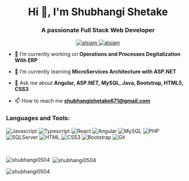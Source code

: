 
<!--### Hi there 👋

**shubhangi0504/shubhangi0504** is a ✨ _special_ ✨ repository because its `README.md` (this file) appears on your GitHub profile.

Here are some ideas to get you started:

- 🔭 I’m currently working on ...
- 🌱 I’m currently learning ...
- 👯 I’m looking to collaborate on ...
- 🤔 I’m looking for help with ...
- 💬 Ask me about ...
- 📫 How to reach me: ...
- 😄 Pronouns: ...
- ⚡ Fun fact: ...
-->
<div >
<h1 align="center">Hi 👋, I'm Shubhangi Shetake</h1>
<h3 align="center">A passionate Full Stack Web Developer</h3>
</div>
<p align="center">
    <a href="https://shubhangishetake15.wixsite.com/my-site" target="blank">
     <img src="https://img.shields.io/badge/Website-DC143C?style=for-the-badge&logo=medium&logoColor=white" alt="alsiam" />
    </a>
    <a href="https://linkedin.com/in/shubhangi-shetake" target="_blank">
     <img src="https://img.shields.io/badge/LinkedIn-0077B5?style=for-the-badge&logo=linkedin&logoColor=white" alt="alsiam"/>
    </a>
    
   </p>
<!-- <div class="tenor-gif-embed" data-postid="25868426" data-share-method="host" data-aspect-ratio="1.33333" data-width="40%"><a href="https://tenor.com/view/programming-gif-25868426">Programming GIF</a>from <a href="https://tenor.com/search/programming-gifs">Programming GIFs</a></div> <script type="text/javascript" async src="https://tenor.com/embed.js"></script> -->
<!-- <p align="left"> <img src="https://komarev.com/ghpvc/?username=shubhangi0504&label=Profile%20views&color=0e75b6&style=flat" alt="shubhangi0504" /> </p> -->

- 🔭 I’m currently working on **Operations and Processes Degitalization With ERP**

- 🌱 I’m currently learning **MicroServices Architecture with ASP.NET**

- 💬 Ask me about **Angular, ASP.NET, MySQL, Java, Bootstrap, HTML5, CSS3**

- 📫 How to reach me **shubhangishetake671@gmail.com**

<!-- <p align="left">
<a href="https://www.linkedin.com/in/shubhangi-shetake/" target="blank"><img align="center" src="https://raw.githubusercontent.com/rahuldkjain/github-profile-readme-generator/master/src/images/icons/Social/linked-in-alt.svg" alt="https://www.linkedin.com/in/shubhangi-shetake/" height="30" width="40" /></a>
<a href="https://www.hackerrank.com/shubhangi0504" target="blank"><img align="center" src="https://raw.githubusercontent.com/rahuldkjain/github-profile-readme-generator/master/src/images/icons/Social/hackerrank.svg" alt="shubhangi0504" height="30" width="40" /></a>
</p>
 -->
<h3 align="left">Languages and Tools:</h3>

![Javascript](https://img.shields.io/badge/Javascript-F0DB4F?style=for-the-badge&labelColor=black&logo=javascript&logoColor=F0DB4F)
![Typescript](https://img.shields.io/badge/Typescript-007acc?style=for-the-badge&labelColor=black&logo=typescript&logoColor=007acc)
![React](https://img.shields.io/badge/-React-61DBFB?style=for-the-badge&labelColor=black&logo=react&logoColor=61DBFB)
![Angular](https://img.shields.io/badge/Angular-DD0031?style=for-the-badge&logo=angular&logoColor=white)
![MySQL](https://img.shields.io/badge/MySQL-005C84?style=for-the-badge&logo=mysql&logoColor=white)
![PHP](https://img.shields.io/badge/PHP-777BB4?style=for-the-badge&logo=php&logoColor=white)
![SQLServer](https://img.shields.io/badge/Microsoft%20SQL%20Server-CC2927?style=for-the-badge&logo=microsoft%20sql%20server&logoColor=white)
![HTML](https://img.shields.io/badge/HTML5-E34F26?style=for-the-badge&logo=html5&logoColor=white)
![CSS3](https://img.shields.io/badge/CSS3-1572B6?style=for-the-badge&logo=css3&logoColor=white)
![Bootstrap](https://img.shields.io/badge/Bootstrap-563D7C?style=for-the-badge&logo=bootstrap&logoColor=white)
![Git](https://img.shields.io/badge/Git-F05032?style=for-the-badge&logo=git&logoColor=white)

<br/>

<p><img align="left" src="https://github-readme-stats.vercel.app/api/top-langs?username=shubhangi0504&show_icons=true&locale=en&layout=compact" alt="shubhangi0504" /></p>

<p>&nbsp;<img align="center" src="https://github-readme-stats.vercel.app/api?username=shubhangi0504&show_icons=true&locale=en" alt="shubhangi0504" /></p>

<p><img align="center" src="https://github-readme-streak-stats.herokuapp.com/?user=shubhangi0504&" alt="shubhangi0504" /></p>
